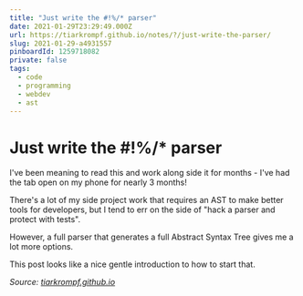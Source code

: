 ```yaml
---
title: "Just write the #!%/* parser"
date: 2021-01-29T23:29:49.000Z
url: https://tiarkrompf.github.io/notes/?/just-write-the-parser/
slug: 2021-01-29-a4931557
pinboardId: 1259718082
private: false
tags:
  - code
  - programming
  - webdev
  - ast
---
```


# Just write the #!%/* parser

I've been meaning to read this and work along side it for months - I've had the tab open on my phone for nearly 3 months!

There's a lot of my side project work that requires an AST to make better tools for developers, but I tend to err on the side of "hack a parser and protect with tests".

However, a full parser that generates a full Abstract Syntax Tree gives me a lot more options.

This post looks like a nice gentle introduction to how to start that.

_Source: [tiarkrompf.github.io](https://tiarkrompf.github.io/notes/?/just-write-the-parser/)_
